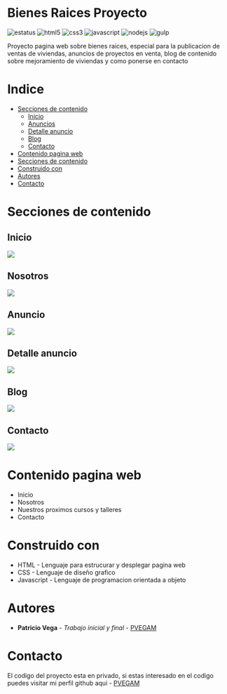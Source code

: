 # Bienes Raices Proyecto
![estatus](https://img.shields.io/static/v1?style=for-the-badge&label=ESTATUS&message=PENDIENTE&color=yellow) ![html5](https://img.shields.io/badge/-HTML5-E34F26?style=for-the-badge&logo=html5&logoColor=white) ![css3](https://img.shields.io/badge/-CSS3-1572B6?style=for-the-badge&logo=css3&logoColor=white) ![javascript](https://img.shields.io/badge/-JAVASCRIPT-ED8B00?style=for-the-badge&logo=javascript&logoColor=white) ![nodejs](https://img.shields.io/badge/-NODE.JS-43853D?style=for-the-badge&logo=node.js&logoColor=white) ![gulp](https://img.shields.io/badge/-GULP-F40027?style=for-the-badge&logo=gulp&logoColor=white)

Proyecto pagina web sobre bienes raices, especial para la publicacion de ventas de viviendas, anuncios de proyectos en venta, blog de contenido sobre mejoramiento de viviendas y como ponerse en contacto
# Indice
* [Secciones de contenido](#secciones-de-contenido)
  * [Inicio](#inicio)
  * [Anuncios](#anuncios)
  * [Detalle anuncio](#detalle-anuncio)
  * [Blog](#blog)
  * [Contacto](#contacto)
* [Contenido pagina web](#contenido-pagina-web)
* [Secciones de contenido](#secciones-de-contenido)
* [Construido con](#construido-con)
* [Autores](#autores)
* [Contacto](#contacto)
# Secciones de contenido
## Inicio
![](https://github.com/PVEGAM/Bienes-Raices-Proyecto/blob/main/chrome-capture-2023-0-22%201.gif)
## Nosotros
![](https://github.com/PVEGAM/Bienes-Raices-Proyecto/blob/main/chrome-capture-2023-0-22%202.gif)
## Anuncio
![](https://github.com/PVEGAM/Bienes-Raices-Proyecto/blob/main/chrome-capture-2023-0-22%203.gif)
## Detalle anuncio
![](https://github.com/PVEGAM/Bienes-Raices-Proyecto/blob/main/chrome-capture-2023-0-22%204.gif)
## Blog
![](https://github.com/PVEGAM/Bienes-Raices-Proyecto/blob/main/chrome-capture-2023-0-22%205.gif)
## Contacto
![](https://github.com/PVEGAM/Bienes-Raices-Proyecto/blob/main/chrome-capture-2023-0-22%206.gif)
# Contenido pagina web
* Inicio
* Nosotros
* Nuestros proximos cursos y talleres
* Contacto
# Construido con
* HTML - Lenguaje para estrucurar y desplegar pagina web
* CSS - Lenguaje de diseño grafico
* Javascript - Lenguaje de programacion orientada a objeto
# Autores
* **Patricio Vega** - *Trabajo inicial y final* - [PVEGAM](https://github.com/PVEGAM)
# Contacto
El codigo del proyecto esta en privado, si estas interesado en el codigo puedes visitar mi perfil github aqui - [PVEGAM](https://github.com/PVEGAM)
